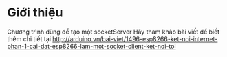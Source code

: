 # Giới thiệu

Chương trình dùng để tạo một socketServer
Hãy tham khảo bài viết để biết thêm chi tiết tại http://arduino.vn/bai-viet/1496-esp8266-ket-noi-internet-phan-1-cai-dat-esp8266-lam-mot-socket-client-ket-noi-toi